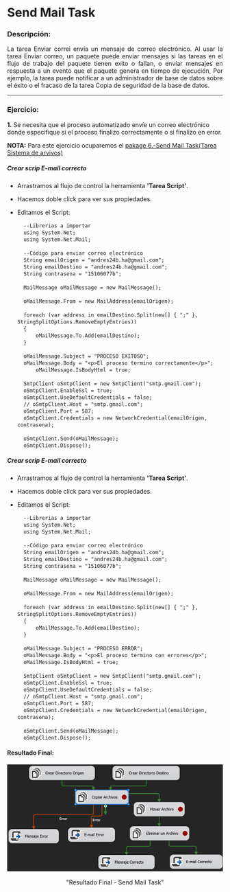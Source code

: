 # Send Mail Task

### **Descripción:**

<div style="text-align: justify">

La tarea Enviar correi envía un mensaje de correo electrónico. Al usar la tarea Enviar correo, un paquete puede enviar mensajes si las tareas en el flujo de trabajo del paquete tienen exito o fallan, o enviar mensajes en respuesta a un evento que el paquete genera en tiempo de ejecución, Por  ejemplo, la tarea puede notificar a un administrador de base de datos sobre  el éxito o el fracaso de la tarea Copia de seguridad de la base de datos.

</div>

---

### **Ejercicio:**

<b>1.</b> Se necesita que el proceso automatizado envíe un correo electrónico donde especifique si el proceso finalizo correctamente o si finalizo en error.

**NOTA:** Para este ejercicio ocuparemos el [pakage 6.-Send Mail Task(Tarea Sistema de arvivos)](https://github.com/Andres25b/SSIS)

##### Crear scrip E-mail correcto

* Arrastramos al flujo de control la herramienta **'Tarea Script'**.
* Hacemos doble click para ver sus propiedades.
* Editamos el Script:

        --Librerias a importar
        using System.Net;
        using System.Net.Mail;

        --Código para enviar correo electrónico
        String emailOrigen = "andres24b.ha@gmail.com";
        String emailDestino = "andres24b.ha@gmail.com";
        String contrasena = "15106077b";

        MailMessage oMailMessage = new MailMessage();

        oMailMessage.From = new MailAddress(emailOrigen);

        foreach (var address in emailDestino.Split(new[] { ";" }, StringSplitOptions.RemoveEmptyEntries))
        {
            oMailMessage.To.Add(emailDestino);
        }

        oMailMessage.Subject = "PROCESO EXITOSO";
        oMailMessage.Body = "<p>El proceso termino correctamente</p>";
            oMailMessage.IsBodyHtml = true;

        SmtpClient oSmtpClient = new SmtpClient("smtp.gmail.com");
        oSmtpClient.EnableSsl = true;
        oSmtpClient.UseDefaultCredentials = false;
        // oSmtpClient.Host = "smtp.gmail.com";
        oSmtpClient.Port = 587;
        oSmtpClient.Credentials = new NetworkCredential(emailOrigen, contrasena);

        oSmtpClient.Send(oMailMessage);
        oSmtpClient.Dispose();
        
##### Crear scrip E-mail correcto

* Arrastramos al flujo de control la herramienta **'Tarea Script'**.
* Hacemos doble click para ver sus propiedades.
* Editamos el Script:

        --Librerias a importar
        using System.Net;
        using System.Net.Mail;

        --Código para enviar correo electrónico
        String emailOrigen = "andres24b.ha@gmail.com";
        String emailDestino = "andres24b.ha@gmail.com";
        String contrasena = "15106077b";

        MailMessage oMailMessage = new MailMessage();

        oMailMessage.From = new MailAddress(emailOrigen);

        foreach (var address in emailDestino.Split(new[] { ";" }, StringSplitOptions.RemoveEmptyEntries))
        {
            oMailMessage.To.Add(emailDestino);
        }

        oMailMessage.Subject = "PROCESO ERROR";
        oMailMessage.Body = "<p>El proceso termino con errores</p>";
        oMailMessage.IsBodyHtml = true;

        SmtpClient oSmtpClient = new SmtpClient("smtp.gmail.com");
        oSmtpClient.EnableSsl = true;
        oSmtpClient.UseDefaultCredentials = false;
        // oSmtpClient.Host = "smtp.gmail.com";
        oSmtpClient.Port = 587;
        oSmtpClient.Credentials = new NetworkCredential(emailOrigen, contrasena);

        oSmtpClient.Send(oMailMessage);
        oSmtpClient.Dispose();


#### **Resultado Final:**

<div style="text-align: center">

![Resultado Final - Send Mail Task](https://raw.githubusercontent.com/Andres25b/SSIS/master/Anexos/8.-TareaEnviarCorreo.png "Resultado Final - Send Mail Task")

"Resultado Final - Send Mail Task"

</div>